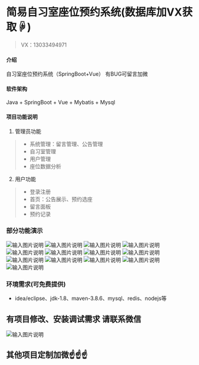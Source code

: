 # 简易自习室座位预约系统(数据库加VX获取☟)
> VX：13033494971
#### 介绍
自习室座位预约系统（SpringBoot+Vue）
有BUG可留言加微

#### 软件架构
Java + SpringBoot + Vue + Mybatis + Mysql

#### 项目功能说明

1. 管理员功能
> + 系统管理：留言管理、公告管理
> + 自习室管理
> + 用户管理
> + 座位数据分析
2. 用户功能
> + 登录注册
> + 首页：公告展示、预约选座
> + 留言面板
> + 预约记录


### 部分功能演示
![输入图片说明](photo/1-1.png)
![输入图片说明](photo/1-2.png)
![输入图片说明](photo/1-3.png)
![输入图片说明](photo/1-4.png)
![输入图片说明](photo/1-5.png)
![输入图片说明](photo/1-6.png)
![输入图片说明](photo/1-7.png)
![输入图片说明](photo/1-8.png)
![输入图片说明](photo/2-1.png)
![输入图片说明](photo/2-2.png)
![输入图片说明](photo/2-3.png)
![输入图片说明](photo/2-4.png)
![输入图片说明](photo/2-5.png)

### 环境需求(可免费提供)
- idea/eclipse、jdk-1.8、maven-3.8.6、mysql、redis、nodejs等


## 有项目修改、安装调试需求 请联系微信
![输入图片说明](photo/0-WeChat.png)

## 其他项目定制加微☝☝☝
